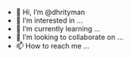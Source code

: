 - 👋 Hi, I’m @dhrityman
- 👀 I’m interested in ...
- 🌱 I’m currently learning ...
- 💞️ I’m looking to collaborate on ...
- 📫 How to reach me ...

<!---
dhrityman/dhrityman is a ✨ special ✨ repository because its `README.md` (this file) appears on your GitHub profile.
You can click the Preview link to take a look at your changes.
--->
